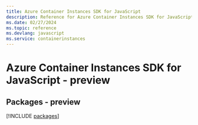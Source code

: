 ```yaml
---
title: Azure Container Instances SDK for JavaScript
description: Reference for Azure Container Instances SDK for JavaScript
ms.date: 02/27/2024
ms.topic: reference
ms.devlang: javascript
ms.service: containerinstances
---
```

# Azure Container Instances SDK for JavaScript - preview
## Packages - preview
[!INCLUDE [packages](container-instances-index.md)]